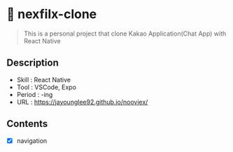 #  🎠 nexfilx-clone

> This is a personal project that clone Kakao Application(Chat App) with React Native

## Description
- Skill : React Native
- Tool : VSCode, Expo
- Period : -ing
- URL : https://jayounglee92.github.io/nooviex/

## Contents
- [x] navigation 
